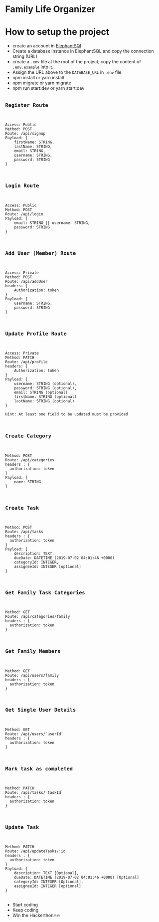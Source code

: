 # Family Life Organizer

# How to setup the project

- create an account in [ElephantSQl](https://customer.elephantsql.com/instance)
- Create a database instance in ElephantSQL and copy the connection string (URL)
- create a `.env` file at the root of the project, copy the content of `.env.example` into it.
- Assign the URL above to the `DATABASE_URL` in `.env` file
- npm install or yarn install
- npm migrate or yarn migrate
- npm run start:dev or yarn start:dev

<pre>
<h3>Register Route </h3>
<code>
Access: Public
Method: POST
Route: /api/signup
Payload: {
    firstName: STRING,
    lastName: STRING,
    email: STRING,
    username: STRING,
    password: STRING
}
</code>
</pre>

<pre>
<h3>Login Route </h3>
<code>
Access: Public
Method: POST
Route: /api/login
Payload: {
    email: STRING || username: STRING,
    password: STRING
}
</code>
</pre>

<pre>
<h3>Add User (Member) Route </h3>
<code>
Access: Private
Method: POST
Route: /api/addUser
headers: {
    Authorization: token
}
Payload: {
    username: STRING,
    password: STRING
}
</code>
</pre>


<pre>
<h3>Update Profile Route </h3>
<code>
Access: Private
Method: PATCH
Route: /api/profile
headers: {
    Authorization: token
}
Payload: {
    username: STRING (optional),
    password: STRING (optional),
    email: STRING (optional)
    firstName: STRING (optional)
    lastName: STRING (optional)
}

Hint: At least one field to be updated must be provided
</code>
</pre>

<pre>
<h3>Create Category </h3>
<code>
Method: POST
Route: /api/categories
headers : {
  authorization: token
}
Payload: {
    name: STRING 
}
</code>
</pre>

<pre>
<h3>Create Task </h3>
<code>
Method: POST
Route: /api/tasks
headers : {
  authorization: token
}
Payload: {
    description: TEXT,
    dueDate: DATETIME (2019-07-02 04:01:46 +0000)
    categoryId: INTEGER,
    assigneeId: INTEGER [optional]
}
</code>
</pre>


<pre>
<h3>Get Family Task Categories </h3>
<code>
Method: GET
Route: /api/categories/family
headers : {
  authorization: token
}
</code>
</pre>

<pre>
<h3>Get Family Members </h3>
<code>
Method: GET
Route: /api/users/family
headers : {
  authorization: token
}
</code>
</pre>

<pre>
<h3>Get Single User Details</h3>
<code>
Method: GET
Route: /api/users/`userId`
headers : {
  authorization: token
}
</code>
</pre>

<pre>
<h3>Mark task as completed</h3>
<code>
Method: PATCH
Route: /api/tasks/`taskId`
headers : {
  authorization: token
}
</code>
</pre>

<pre>
<h3>Update Task </h3>
<code>
Method: PATCH
Route: /api/updateTasks/:id
headers : {
  authorization: token
}
Payload: {
    description: TEXT [Optional],
    dueDate: DATETIME (2019-07-02 04:01:46 +0000) [Optional]
    categoryId: INTEGER [Optional],
    assigneeId: INTEGER [optional]
}
</code>
</pre>

- Start coding
- Keep coding
- Win the Hackerthon🔥🔥

